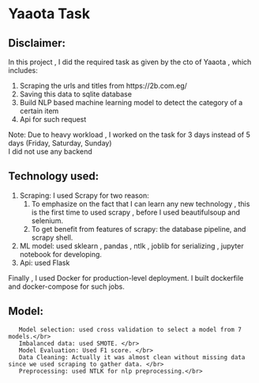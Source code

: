 # Yaaota Task

## Disclaimer:
In this project , I did the required task as given by the cto of Yaaota , which includes:
<ol>
<li>Scraping the urls and titles from https://2b.com.eg/ </li>
<li>Saving this data to sqlite database </li>
<li>Build NLP based machine learning model to detect the category of a certain item</li>
<li>Api for such request </li>
</ol>

Note: Due to heavy workload , I worked on the task for 3 days instead of 5 days (Friday, Saturday, Sunday)</br>
      I did not use any backend

## Technology used:
<ol>
<li>Scraping: I used Scrapy for two reason:
    <ol>
     <li>
         To emphasize on the fact that I can learn any new technology , this is the first time to used scrapy , before I used beautifulsoup and selenium.
     </li>
     <li>
        To get benefit from features of scrapy: the database pipeline, and scrapy shell.
     </li>
    </ol>
</li>
<li>ML model: used sklearn , pandas , ntlk , joblib for serializing , jupyter notebook for developing.</li>
<li>Api: used Flask </li>
</ol>

Finally , I used Docker for production-level deployment. I built dockerfile and docker-compose for such jobs.

## Model:
       Model selection: used cross validation to select a model from 7 models.</br>
       Imbalanced data: used SMOTE. </br>
       Model Evaluation: Used F1 score. </br>
       Data Cleaning: Actually it was almost clean without missing data since we used scraping to gather data. </br>
       Preprocessing: used NTLK for nlp preprocessing.</br>

